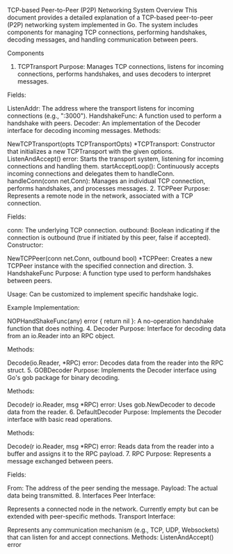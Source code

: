 TCP-based Peer-to-Peer (P2P) Networking System
Overview
This document provides a detailed explanation of a TCP-based peer-to-peer (P2P) networking system implemented in Go. The system includes components for managing TCP connections, performing handshakes, decoding messages, and handling communication between peers.

Components
1. TCPTransport
Purpose: Manages TCP connections, listens for incoming connections, performs handshakes, and uses decoders to interpret messages.

Fields:

ListenAddr: The address where the transport listens for incoming connections (e.g., ":3000").
HandshakeFunc: A function used to perform a handshake with peers.
Decoder: An implementation of the Decoder interface for decoding incoming messages.
Methods:

NewTCPTransport(opts TCPTransportOpts) *TCPTransport: Constructor that initializes a new TCPTransport with the given options.
ListenAndAccept() error: Starts the transport system, listening for incoming connections and handling them.
startAcceptLoop(): Continuously accepts incoming connections and delegates them to handleConn.
handleConn(conn net.Conn): Manages an individual TCP connection, performs handshakes, and processes messages.
2. TCPPeer
Purpose: Represents a remote node in the network, associated with a TCP connection.

Fields:

conn: The underlying TCP connection.
outbound: Boolean indicating if the connection is outbound (true if initiated by this peer, false if accepted).
Constructor:

NewTCPPeer(conn net.Conn, outbound bool) *TCPPeer: Creates a new TCPPeer instance with the specified connection and direction.
3. HandshakeFunc
Purpose: A function type used to perform handshakes between peers.

Usage: Can be customized to implement specific handshake logic.

Example Implementation:

NOPHandShakeFunc(any) error { return nil }: A no-operation handshake function that does nothing.
4. Decoder
Purpose: Interface for decoding data from an io.Reader into an RPC object.

Methods:

Decode(io.Reader, *RPC) error: Decodes data from the reader into the RPC struct.
5. GOBDecoder
Purpose: Implements the Decoder interface using Go's gob package for binary decoding.

Methods:

Decode(r io.Reader, msg *RPC) error: Uses gob.NewDecoder to decode data from the reader.
6. DefaultDecoder
Purpose: Implements the Decoder interface with basic read operations.

Methods:

Decode(r io.Reader, msg *RPC) error: Reads data from the reader into a buffer and assigns it to the RPC payload.
7. RPC
Purpose: Represents a message exchanged between peers.

Fields:

From: The address of the peer sending the message.
Payload: The actual data being transmitted.
8. Interfaces
Peer Interface:

Represents a connected node in the network.
Currently empty but can be extended with peer-specific methods.
Transport Interface:

Represents any communication mechanism (e.g., TCP, UDP, Websockets) that can listen for and accept connections.
Methods:
ListenAndAccept() error
